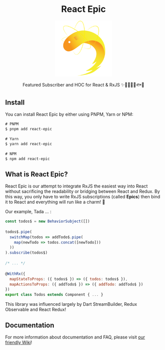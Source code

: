 <div align="center">
  
  # React Epic

  <img src="images/ReactEpic.png" alt="ReactEpic" width=36% height=36% />

Featured Subscriber and HOC for React & RxJS ✨🚀🤘👨‍🚀🐟🐠

</div>

## Install

You can install React Epic by either using PNPM, Yarn or NPM:

```console
# PNPM
$ pnpm add react-epic

# Yarn
$ yarn add react-epic

# NPM
$ npm add react-epic
```

## What is React Epic?

React Epic is our attempt to integrate RxJS the easiest way into React without sacrificing the readability or bridging between React and Redux. By this way, you only have to write RxJS subscriptions (called **Epics**) then bind it to React and everything will run like a charm! 🌟

Our example, Tada ... :

```jsx
const todos$ = new BehaviorSubject([])

todos$.pipe(
  switchMap(todos => addTodo$.pipe(
    map(newTodo => todos.concat([newTodo]))
  ))
).subscribe(todos$)

/* ... */

@WithRx({
  mapStateToProps: ({ todos$ }) => ({ todos: todos$ }),
  mapActionsToProps: ({ addTodo$ }) => ({ addTodo: addTodo$ })
})
export class Todos extends Component { ... }
```

This library was influenced largely by Dart StreamBuilder, Redux Observable and React Redux!

## Documentation

For more information about documentation and FAQ, please visit [our friendly Wiki](/docs/Wiki.md)!
